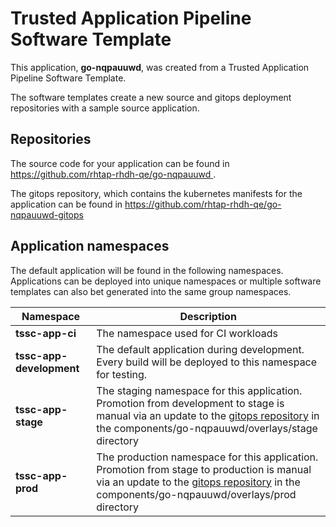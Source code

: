 # Trusted Application Pipeline Software Template

This application, **go-nqpauuwd**, was created from a Trusted Application Pipeline Software Template.

The software templates create a new source and gitops deployment repositories with a sample source application. 

## Repositories

The source code for your application can be found in [https://github.com/rhtap-rhdh-qe/go-nqpauuwd ](https://github.com/rhtap-rhdh-qe/go-nqpauuwd ).
 
The gitops repository, which contains the kubernetes manifests for the application can be found in 
[https://github.com/rhtap-rhdh-qe/go-nqpauuwd-gitops ](https://github.com/rhtap-rhdh-qe/go-nqpauuwd-gitops ) 

## Application namespaces 

The default application will be found in the following namespaces. Applications can be deployed into unique namespaces or multiple software templates can also bet generated into the same group namespaces.  

|  Namespace   |  Description   |  
| -------- | -------- |
| **tssc-app-ci** | The namespace used for CI workloads |
| **tssc-app-development** | The default application during development. Every build will be deployed to this namespace for testing. |
| **tssc-app-stage** | The staging namespace for this application. Promotion from development to stage is manual via an update to the [gitops repository](https://github.com/rhtap-rhdh-qe/go-nqpauuwd-gitops ) in the components/go-nqpauuwd/overlays/stage directory |
| **tssc-app-prod** | The production namespace for this application. Promotion from stage to production is manual via an update to the [gitops repository](https://github.com/rhtap-rhdh-qe/go-nqpauuwd-gitops ) in the components/go-nqpauuwd/overlays/prod directory |